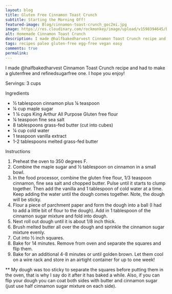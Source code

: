 ```yaml
---
layout: blog
title: Gluten Free Cinnamon Toast Crunch
subtitle: Starting the Morning Off!
featured-image: Blog/cinnamon-toast-crunch_goc2mi.jpg
image: https://res.cloudinary.com/rockmonkey/image/upload/v1598394645/Blog/cinnamon-toast-crunch_goc2mi.jpg
alt: Homemade Cinnamon Toast Crunch
description: I made @halfbakedharvest Cinnamon Toast Crunch recipe and had to make a glutenfree and refinedsugarfree one. I hope you enjoy!
tags: recipes paleo gluten-free egg-free vegan easy
comments: true
permalink:
---
```

I made @halfbakedharvest Cinnamon Toast Crunch recipe and had to make a glutenfree and refinedsugarfree one. I hope you enjoy!

Servings: 3 cups

Ingredients
* ½ tablespoon cinnamon plus ¼ teaspoon
* ¼ cup maple sugar
* 1 ¼ cups King Arthur All Purpose Gluten free flour
* ¼ teaspoon fine sea salt
* 8 tablespoons grass-fed butter (cut into cubes)
* ¼ cup cold water
* 1 teaspoon vanilla extract
* 1-2 tablespoons melted grass-fed butter


Instructions
1.  Preheat the oven to 350 degrees F.
2.	Combine the maple sugar and ½ tablespoon on cinnamon in a small bowl.
3.	In the food processor, combine the gluten free flour, 1/3 teaspoon cinnamon, fine sea salt and chopped butter. Pulse until it starts to clump together. Then add the vanilla and 1 tablespoon of cold water at a time. Keep adding the water until the dough comes together. Note, the dough will be sticky.
4.	Flour a piece of parchment paper and form the dough into a ball (I had to add a little bit of flour to the dough). Add in 1 tablespoon of the cinnamon sugar mixture and fold into dough.
5.	Next roll out dough until it is about 1/8 inch thick.
6.	Brush melted butter all over the dough and sprinkle the cinnamon sugar mixture evenly.
7.	Cut into ½ inch squares.
8.	Bake for 14 minutes. Remove from oven and separate the squares and flip them.
9.	Bake for an additional 4-8 minutes or until golden brown. Let them cool on a wire rack and store in an airtight container for up to one week!


** My dough was too sticky to separate the squares before putting them in the oven, that is why I say do it after it has baked a while. Also, if you can flip your dough you can coat both sides with butter and cinnamon sugar (just use half cinnamon sugar mixture on each side).

